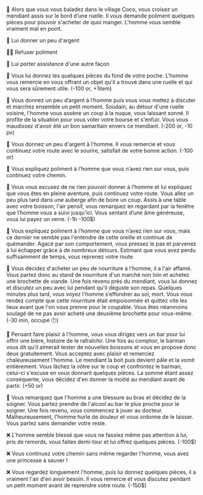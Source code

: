 🤲 Alors que vous vous baladez dans le village Coco, vous croisez un mendiant assis sur le bord d’une ruelle. Il vous demande poliment quelques pièces pour pouvoir s'acheter de quoi manger. L'homme vous semble vraiment mal en point.

💸 Lui donner un peu d'argent

🚶‍♀️ Refuser poliment

🙌 Lui porter assistance d'une autre façon

💸 Vous lui donnez les quelques pièces du fond de votre poche. L'homme vous remercie en vous offrant un objet qu'il a trouvé dans une ruelle et qui vous sera sûrement utile. (-100 or, +1item)

💸 Vous donnez un peu d’argent à l’homme puis vous vous mettez à discuter et marchez ensemble un petit moment. Soudain, au détour d'une ruelle voisine, l'homme vous assène un coup à la nuque, vous laissant sonné. Il profite de la situation pour vous voler votre bourse et s'enfuir. Vous vous maudissez d'avoir été un bon samaritain envers ce mendiant.  (-200 or, -10 pv)

💸 Vous donnez un peu d'argent à l'homme. Il vous remercie et vous continuez votre route avec le sourire, satisfait de votre bonne action. (-100 or)

🚶 Vous expliquez poliment à l’homme que vous n’avez rien sur vous, puis continuez votre chemin.

🚶 Vous vous excusez de ne rien pouvoir donner à l’homme et lui expliquez que vous êtes en pleine aventure, puis continuez votre route. Vous allez un peu plus tard dans une auberge afin de boire un coup. Assis à une table avec votre boisson, l'air pensif, vous remarquez en regardant par la fenêtre que l’homme vous a suivi jusqu’ici. Vous sentant d’une âme généreuse, vous lui payez un verre. (-1h -100$)
឵឵

🚶 Vous expliquez poliment à l’homme que vous n’avez rien sur vous, mais ce dernier ne semble pas l'entendre de cette oreille et continue de quémander. Agacé par son comportement, vous pressez le pas et parvenez à lui échapper grâce à de nombreux détours. Estimant que vous avez perdu suffisamment de temps, vous reprenez votre route.

🙌 Vous décidez d'acheter un peu de nourriture à l'homme, il a l'air affamé. Vous partez donc au stand de nourriture d'un marché non loin et achetez une brochette de viande. Une fois revenu près du mendiant, vous lui donnez et discutez un peu avec lui pendant qu'il déguste son repas. Quelques minutes plus tard, vous voyez l'homme s’effondrer au sol, mort. Vous vous rendez compte que cette nourriture était empoisonnée et quittez vite les lieux avant que l'on vous prenne pour le coupable. Vous êtes néanmoins soulagé de ne pas avoir acheté une deuxième brochette pour vous-même. (-30 min, occupé 🕐)

🙌 Pensant faire plaisir à l'homme, vous vous dirigez vers un bar pour lui offrir une bière, histoire de le rafraîchir. Une fois au comptoir, le barman vous dit qu'il aimerait tester de nouvelles boissons et vous en propose donc deux gratuitement. Vous acceptez avec plaisir et remerciez chaleureusement l'homme. Le mendiant la boit puis devient pâle et la vomit entièrement. Vous lâchez la vôtre sur le coup et confrontez le barman, celui-ci s'excuse en vous donnant quelques pièces. La somme étant assez conséquente, vous décidez d'en donner la moitié au mendiant avant de partir. (+50 or)
 
🙌 Vous remarquez que l'homme a une blessure au bras et décidez de la soigner. Vous partez prendre de l'alcool au bar le plus proche pour le soigner. Une fois revenu, vous commencez à jouer au docteur. Malheureusement, l'homme hurle de douleur et vous ordonne de le laisser. Vous partez sans demander votre reste.

❌ L'homme semble blessé que vous ne fassiez même pas attention à lui, pris de remords, vous faites demi-tour et lui offrez quelques pièces. (-100$)

❌ Vous continuez votre chemin sans même regarder l'homme, vous avez une princesse à sauver !

❌ Vous regardez longuement l'homme, puis lui donnez quelques pièces, il a vraiment l'air d'en avoir besoin. Il vous remercie et vous discutez pendant un petit moment avant de reprendre votre route. (-150$) 
